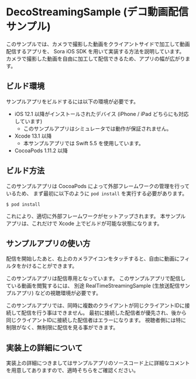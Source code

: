 # DecoStreamingSample (デコ動画配信サンプル)

このサンプルでは、カメラで撮影した動画をクライアントサイドで加工して動画配信するアプリを、
Sora iOS SDK を用いて実装する方法を説明しています。
カメラで撮影した動画を自由に加工して配信できるため、アプリの幅が広がります。

## ビルド環境

サンプルアプリをビルドするには以下の環境が必要です。

- iOS 12.1 以降がインストールされたデバイス (iPhone / iPad どちらにも対応しています)
  - このサンプルアプリはシミュレータでは動作が保証されません。
- Xcode 13.1 以降
  - 本サンプルアプリでは Swift 5.5 を使用しています。
- CocoaPods 1.11.2 以降

## ビルド方法

このサンプルアプリは CocoaPods によって外部フレームワークの管理を行っているため、
まず最初に以下のように `pod install` を実行する必要があります。

```
$ pod install
```

これにより、適切に外部フレームワークがセットアップされます。
本サンプルアプリは、これだけで Xcode 上でビルドが可能な状態になります。

## サンプルアプリの使い方

配信を開始したあと、右上のカメラアイコンをタッチすると、自由に動画にフィルタをかけることができます。

このサンプルアプリは配信専用となっています。
このサンプルアプリで配信している動画を閲覧するには、
別途 RealTimeStreamingSample (生放送配信サンプルアプリ) などの視聴環境が必要です。

このサンプルアプリでは、同時に複数のクライアントが同じクライアントIDに接続して配信を行う事はできません。
最初に接続した配信者が優先され、後から同じクライアントIDに接続した配信者はエラーになります。
視聴者側には特に制限がなく、無制限に配信を見る事ができます。

## 実装上の詳細について

実装上の詳細につきましてはサンプルアプリのソースコード上に詳細なコメントを用意してありますので、適時そちらをご確認ください。
